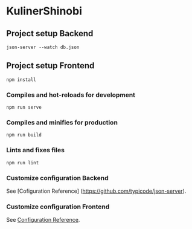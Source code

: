 # KulinerShinobi

## Project setup Backend
```
json-server --watch db.json
```

## Project setup Frontend
```
npm install
```

### Compiles and hot-reloads for development
```
npm run serve
```

### Compiles and minifies for production
```
npm run build
```

### Lints and fixes files
```
npm run lint
```

### Customize configuration Backend
See [Cofiguration Reference] (https://github.com/typicode/json-server).

### Customize configuration Frontend
See [Configuration Reference](https://cli.vuejs.org/config/).

